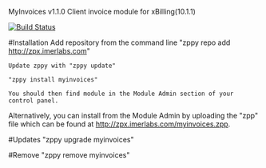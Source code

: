 MyInvoices v1.1.0
Client invoice module for xBilling(10.1.1)

[![Build Status](https://travis-ci.org/modpluz/myinvoices.png?branch=master)](https://travis-ci.org/modpluz/myinvoices)

#Installation
	Add repository from the command line
		"zppy repo add http://zpx.imerlabs.com"
	
	Update zppy with "zppy update"

	"zppy install myinvoices"

	You should then find module in the Module Admin section of your control panel.

Alternatively, you can install from the Module Admin by uploading the "zpp" file 
which can be found at http://zpx.imerlabs.com/myinvoices.zpp.

#Updates
	"zppy upgrade myinvoices"

#Remove
	"zppy remove myinvoices"



